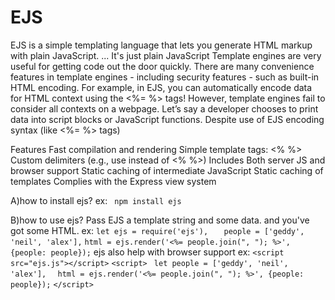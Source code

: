 # EJS
EJS is a simple templating language that lets you generate HTML markup with plain JavaScript. ... It's just plain JavaScript
Template engines are very useful for getting code out the door quickly.
There are many convenience features in template engines - including security features - such as built-in HTML encoding. For example, in EJS, you can automatically encode data for HTML context using the <%= %> tags!
However, template engines fail to consider all contexts on a webpage. Let’s say a developer chooses to print data into script blocks or JavaScript functions. Despite use of EJS encoding syntax (like <%= %> tags)

Features
Fast compilation and rendering
Simple template tags: <% %>
Custom delimiters (e.g., use <? ?> instead of <% %>)
Includes
Both server JS and browser support
Static caching of intermediate JavaScript
Static caching of templates
Complies with the Express view system

A)how to install ejs?
ex:
` npm install ejs`

B)how to use ejs?
Pass EJS a template string and some data. and you've got some HTML.
ex:
    `let ejs = require('ejs'),`
 `   people = ['geddy', 'neil', 'alex'],`
    `html = ejs.render('<%= people.join(", "); %>', {people: people});`
ejs also help with browser support
ex:
    `<script src="ejs.js"></script>`
      `<script>`
      ` let people = ['geddy', 'neil', 'alex'],`
     `  html = ejs.render('<%= people.join(", "); %>', {people: people});`
          `</script>`
